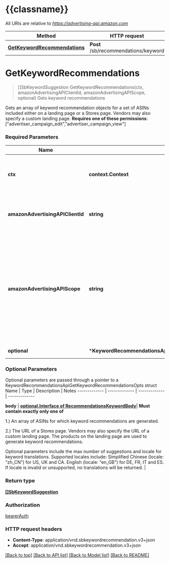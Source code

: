# {{classname}}

All URIs are relative to *https://advertising-api.amazon.com*

Method | HTTP request | Description
------------- | ------------- | -------------
[**GetKeywordRecommendations**](KeywordRecommendationsApi.md#GetKeywordRecommendations) | **Post** /sb/recommendations/keyword | Gets keyword recommendations

# **GetKeywordRecommendations**
> []SbKeywordSuggestion GetKeywordRecommendations(ctx, amazonAdvertisingAPIClientId, amazonAdvertisingAPIScope, optional)
Gets keyword recommendations

Gets an array of keyword recommendation objects for a set of ASINs included either on a landing page or a Stores page. Vendors may also specify a custom landing page.  **Requires one of these permissions**: [\"advertiser_campaign_edit\",\"advertiser_campaign_view\"]

### Required Parameters

Name | Type | Description  | Notes
------------- | ------------- | ------------- | -------------
 **ctx** | **context.Context** | context for authentication, logging, cancellation, deadlines, tracing, etc.
  **amazonAdvertisingAPIClientId** | **string**| The identifier of a client associated with a **Login with Amazon** account. | 
  **amazonAdvertisingAPIScope** | **string**| The identifier of a profile associated with the advertiser account. Use &#x60;GET&#x60; method on Profiles resource to list profiles associated with the access token passed in the HTTP Authorization header. | 
 **optional** | ***KeywordRecommendationsApiGetKeywordRecommendationsOpts** | optional parameters | nil if no parameters

### Optional Parameters
Optional parameters are passed through a pointer to a KeywordRecommendationsApiGetKeywordRecommendationsOpts struct
Name | Type | Description  | Notes
------------- | ------------- | ------------- | -------------


 **body** | [**optional.Interface of RecommendationsKeywordBody**](RecommendationsKeywordBody.md)| **Must contain exactly only one of** 

 1.) An array of ASINs for which keyword recommendations are generated. 

 2.) The URL of a Stores page. Vendors may also specify the URL of a custom landing page. The products on the landing page are used to generate keyword recommendations. 

 Optional parameters include the max number of suggestions and locale for keyword translations. Supported locales include: Simplified Chinese (locale: “zh_CN”) for US, UK and CA. English (locale:  “en_GB”) for DE, FR, IT and ES. If locale is invalid or unsupported, no translations will be returned. | 

### Return type

[**[]SbKeywordSuggestion**](SBKeywordSuggestion.md)

### Authorization

[bearerAuth](../README.md#bearerAuth)

### HTTP request headers

 - **Content-Type**: application/vnd.sbkeywordrecommendation.v3+json
 - **Accept**: application/vnd.sbkeywordrecommendation.v3+json

[[Back to top]](#) [[Back to API list]](../README.md#documentation-for-api-endpoints) [[Back to Model list]](../README.md#documentation-for-models) [[Back to README]](../README.md)

